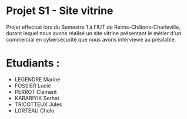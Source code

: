# Projet S1 - Site vitrine
Projet effectué lors du Semestre 1 à l'IUT de Reims-Châlons-Charleville, durant lequel nous avons réalisé un site vitrine présentant le métier d'un commercial en cybersécurité que nous avons interviewé au préalable.

# Etudiants : 
* LEGENDRE Marine
* FOSSIER Lucie
* PERROT Clément
* KARABIYIK Serhat
* TRICOTTEUX Jules
* LORTEAU Chelo
